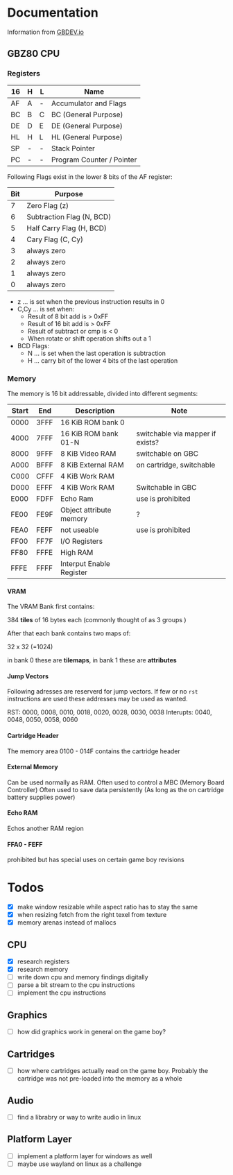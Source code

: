 # Documentation

Information from [GBDEV.io](https://gbdev.io)

## GBZ80 CPU

### Registers

|16|H|L|Name                      |
|--|-|-|--------------------------|
|AF|A|-|Accumulator and Flags     |
|BC|B|C|BC (General Purpose)      |
|DE|D|E|DE (General Purpose)      |
|HL|H|L|HL (General Purpose)      |
|SP|-|-|Stack Pointer             |
|PC|-|-|Program Counter / Pointer |

Following Flags exist in the lower 8 bits of the AF register:

|Bit|Purpose                   |
|---|--------------------------|
|  7|Zero Flag (z)             |
|  6|Subtraction Flag (N, BCD) |
|  5|Half Carry Flag (H, BCD)  |
|  4|Cary Flag (C, Cy)         |
|  3|always zero               |
|  2|always zero               |
|  1|always zero               |
|  0|always zero               |

- z ... is set when the previous instruction results in 0
- C,Cy ... is set when:
    - Result of 8 bit add is > 0xFF
    - Result of 16 bit add is > 0xFF
    - Result of subtract or cmp is < 0
    - When rotate or shift operation shifts out a 1
- BCD Flags:
    - N ... is set when the last operation is subtraction 
    - H ... carry bit of the lower 4 bits of the last operation

### Memory

The memory is 16 bit addressable, divided into different segments:

|Start|End |Description             |Note                               |
|-----|----|------------------------|-----------------------------------|
| 0000|3FFF|16 KiB ROM bank 0       |                                   |
| 4000|7FFF|16 KiB ROM bank 01-N    |switchable via mapper if exists?   |
| 8000|9FFF|8 KiB Video RAM         |switchable on GBC                  |
| A000|BFFF|8 KiB External RAM      |on cartridge, switchable           |
| C000|CFFF|4 KiB Work RAM          |                                   |
| D000|EFFF|4 KiB Work RAM          |Switchable in GBC                  |
| E000|FDFF|Echo Ram                |use is prohibited                  |
| FE00|FE9F|Object attribute memory |?                                  |
| FEA0|FEFF|not useable             |use is prohibited                  |
| FF00|FF7F|I/O Registers           |                                   |
| FF80|FFFE|High RAM                |                                   |
| FFFE|FFFF|Interput Enable Register|                                   |

#### VRAM

The VRAM Bank first contains: 

384 **tiles** of 16 bytes each
(commonly thought of as 3 groups )

After that each bank contains two maps of:

32 x 32 (=1024)

in bank 0 these are **tilemaps**, in bank 1 these are **attributes**

#### Jump Vectors

Following adresses are reserverd for jump vectors.
If few or no `rst` instructions are used these addresses may be used as wanted.

RST:        0000, 0008, 0010, 0018, 0020, 0028, 0030, 0038
Interupts:  0040, 0048, 0050, 0058, 0060 

#### Cartridge Header

The memory area 0100 - 014F contains the cartridge header

#### External Memory

Can be used normally as RAM.
Often used to control a MBC (Memory Board Controller)
Often used to save data persistently (As long as the on cartridge battery supplies power)

#### Echo RAM

Echos another RAM region

#### FFA0 - FEFF

prohibited but has special uses on certain game boy revisions

# Todos

- [x]   make window resizable while aspect ratio has to stay the same
- [x]   when resizing fetch from the right texel from texture 
- [x]   memory arenas instead of mallocs

## CPU

- [x]   research registers
- [x]   research memory
- [ ]	write down cpu and memory findings digitally
- [ ]	parse a bit stream to the cpu instructions
- [ ]	implement the cpu instructions

## Graphics

- [ ]	how did graphics work in general on the game boy?

## Cartridges 

- [ ]	how where cartridges actually read on the game boy. 
        Probably the cartridge was not pre-loaded into the memory as a whole

## Audio 

- [ ]	find a librabry or way to write audio in linux

## Platform Layer

- [ ]	implement a platform layer for windows as well
- [ ]	maybe use wayland on linux as a challenge
